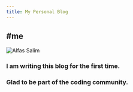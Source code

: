 ```yaml
---
title: My Personal Blog
---
```

## #me
![Alfas Salim](https://media.licdn.com/dms/image/D5603AQGUmD_1KTCH_A/profile-displayphoto-shrink_400_400/0/1673779497331?e=1690416000&v=beta&t=WvCcxtckeGHABm4E5UWUIEJgFk9mHUr7A5Z5keFG-C8 "Alfas Salim")

### I am writing this blog for the first time.
### Glad to be part of the coding community.
